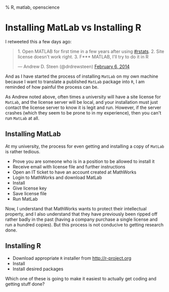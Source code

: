 % R, matlab, openscience

# Installing MatLab vs Installing R

I retweeted this a few days ago:

<blockquote class="twitter-tweet" data-partner="tweetdeck"><p>1. Open MATLAB for first time in a few years after using <a href="https://twitter.com/search?q=%23rstats&amp;src=hash">#rstats</a>. 2. Site license doesn&#39;t work right. 3. F*** MATLAB, I&#39;ll try to do it in R</p>&mdash; Andrew D. Steen (@drdrewsteen) <a href="https://twitter.com/drdrewsteen/statuses/431543752419577856">February 6, 2014</a></blockquote>
<script async src="//platform.twitter.com/widgets.js" charset="utf-8"></script>

And as I have started the process of installing `MatLab` on my own machine because I want to translate a published `MatLab` package into `R`, I am reminded of how painful the process can be.

As Andrew noted above, often times a university will have a site license for `MatLab`, and the license server will be local, and your installation must just contact the license server to know it is legit and run. However, if the server crashes (which they seem to be prone to in my experience), then you can't run `MatLab` at all.

## Installing MatLab

At my university, the process for even getting and installing a copy of `MatLab` is rather tedious. 

* Prove you are someone who is in a position to be allowed to install it
* Receive email with license file and further instructions
* Open an IT ticket to have an account created at MathWorks
* Login to MathWorks and download MatLab
* Install
* Give license key
* Save license file
* Run MatLab

Now, I understand that MathWorks wants to protect their intellectual property, and I also understand that they have previously been ripped off rather badly in the past (having a company purchase a single license and run a hundred copies). But this process is not conducive to getting research done.

## Installing R

* Download appropriate `R` installer from http://r-project.org
* Install
* Install desired packages

Which one of these is going to make it easiest to actually get coding and getting stuff done?
